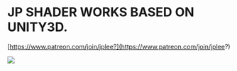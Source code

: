 # JP SHADER WORKS BASED ON UNITY3D.

[https://www.patreon.com/join/jplee?](https://www.patreon.com/join/jplee?)

![](/assets/16299618_733915190092925_3980556846281627454_o.jpg)

